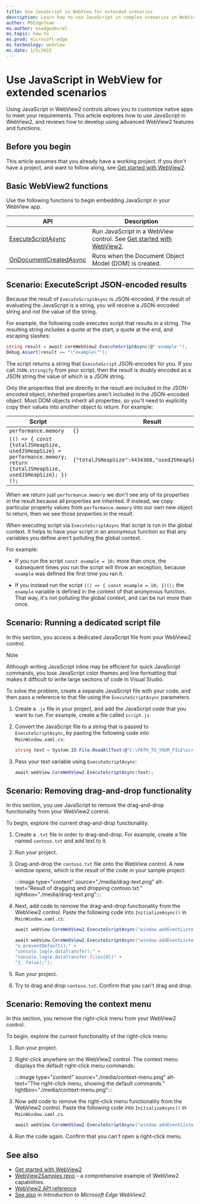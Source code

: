 ```yaml
---
title: Use JavaScript in WebView for extended scenarios
description: Learn how to use JavaScript in complex scenarios in WebView2 apps
author: MSEdgeTeam
ms.author: msedgedevrel
ms.topic: how-to
ms.prod: microsoft-edge
ms.technology: webview
ms.date: 1/5/2022
---
```

# Use JavaScript in WebView for extended scenarios

Using JavaScript in WebView2 controls allows you to customize native apps to meet your requirements. This article explores how to use JavaScript in WebView2, and reviews how to develop using advanced WebView2 features and functions.


<!-- ====================================================================== -->
## Before you begin

This article assumes that you already have a working project. If you don't have a project, and want to follow along, see [Get started with WebView2](../get-started/get-started.md).


<!-- ====================================================================== -->
## Basic WebView2 functions

Use the following functions to begin embedding JavaScript in your WebView app.

| API | Description |
| --- | --- |
| [ExecuteScriptAsync](/dotnet/api/microsoft.web.webview2.wpf.webview2.executescriptasync) | Run JavaScript in a WebView control.  See [Get started with WebView2](../get-started/get-started.md). |
| [OnDocumentCreatedAsync](/microsoft-edge/webview2/reference/win32/icorewebview2#addscripttoexecuteondocumentcreated) | Runs when the Document Object Model (DOM) is created. |


<!-- ====================================================================== -->
## Scenario: ExecuteScript JSON-encoded results

Because the result of `ExecuteScriptAsync` is JSON-encoded, if the result of evaluating the JavaScript is a string, you will receive a JSON-encoded string and not the value of the string.

For example, the following code executes script that results in a string.  The resulting string includes a quote at the start, a quote at the end, and escaping slashes:

```csharp
string result = await coreWebView2.ExecuteScriptAsync(@"'example'");
Debug.Assert(result == "\"example\"");
```

The script returns a string that `ExecuteScript` JSON-encodes for you.  If you call `JSON.stringify` from your script, then the result is doubly encoded as a JSON string the value of which is a JSON string.

Only the properties that are directly in the result are included in the JSON-encoded object; inherited properties aren't included in the JSON-encoded object.  Most DOM objects inherit all properties, so you'll need to explicitly copy their values into another object to return.  For example:

Script              | Result
---                 | ---
`performance.memory`  | `{}`
`(() => { const {totalJSHeapSize, usedJSHeapSize} = performance.memory; return {totalJSHeapSize, usedJSHeapSize}; })();` |  `{"totalJSHeapSize":4434368,"usedJSHeapSize":2832912}`

When we return just `performance.memory` we don't see any of its properties in the result because all properties are inherited.  If instead, we copy particular property values from `performance.memory` into our own new object to return, then we see those properties in the result.

When executing script via `ExecuteScriptAsync` that script is run in the global context.  It helps to have your script in an anonymous function so that any variables you define aren't polluting the global context.

For example:

*  If you run the script `const example = 10;` more than once, the subsequent times you run the script will throw an exception, because `example` was defined the first time you ran it. 

*  If you instead run the script `(() => { const example = 10; })();` the `example` variable is defined in the context of that anonymous function.  That way, it's not polluting the global context, and can be run more than once.


<!-- ====================================================================== -->
## Scenario: Running a dedicated script file

In this section, you access a dedicated JavaScript file from your WebView2 control.

> [!NOTE]
> Although writing JavaScript inline may be efficient for quick JavaScript commands, you lose JavaScript color themes and line formatting that makes it difficult to write large sections of code in Visual Studio.

To solve the problem, create a separate JavaScript file with your code, and then pass a reference to that file using the `ExecuteScriptAsync` parameters.

1. Create a `.js` file in your project, and add the JavaScript code that you want to run.  For example, create a file called `script.js`.

1. Convert the JavaScript file to a string that is passed to `ExecuteScriptAsync`, by pasting the following code into `MainWindow.xaml.cs`:

   ```csharp
   string text = System.IO.File.ReadAllText(@"C:\PATH_TO_YOUR_FILE\script.js");
   ```

1. Pass your text variable using `ExecuteScriptAsync`:

   ```csharp
   await webView.CoreWebView2.ExecuteScriptAsync(text);
   ```


<!-- ====================================================================== -->
## Scenario: Removing drag-and-drop functionality

In this section, you use JavaScript to remove the drag-and-drop functionality from your WebView2 control.

To begin, explore the current drag-and-drop functionality:

1. Create a `.txt` file in order to drag-and-drop.  For example, create a file named `contoso.txt` and add text to it.

1. Run your project.

1. Drag-and-drop the `contoso.txt` file onto the WebView control.  A new window opens, which is the result of the code in your sample project:

   :::image type="content" source="./media/drag-text.png" alt-text="Result of dragging and dropping contoso.txt." lightbox="./media/drag-text.png":::

1. Next, add code to remove the drag-and-drop functionality from the WebView2 control.  Paste the following code into `InitializeAsync()` in `MainWindow.xaml.cs`:

   ```csharp
   await webView.CoreWebView2.ExecuteScriptAsync("window.addEventListener('dragover',function(e){e.preventDefault();},false);");

   await webView.CoreWebView2.ExecuteScriptAsync("window.addEventListener('drop',function(e){" +
   "e.preventDefault();" +
   "console.log(e.dataTransfer);" +
   "console.log(e.dataTransfer.files[0])" +
   "}, false);");
   ```

1. Run your project.

1. Try to drag and drop `contoso.txt`.  Confirm that you can't drag and drop.


<!-- ====================================================================== -->
## Scenario: Removing the context menu

In this section, you remove the right-click menu from your WebView2 control.

To begin, explore the current functionality of the right-click menu:

1. Run your project.

1. Right-click anywhere on the WebView2 control.  The context menu displays the default right-click menu commands:

   :::image type="content" source="./media/context-menu.png" alt-text="The right-click menu, showing the default commands." lightbox="./media/context-menu.png":::

1. Now add code to remove the right-click menu functionality from the WebView2 control.  Paste the following code into `InitializeAsync()` in `MainWindow.xaml.cs`.

   ```csharp
   await webView.CoreWebView2.ExecuteScriptAsync("window.addEventListener('contextmenu', window => {window.preventDefault();});");
   ```

1. Run the code again.  Confirm that you can't open a right-click menu.


<!-- ====================================================================== -->
## See also

* [Get started with WebView2](../get-started/get-started.md)
* [WebView2Samples repo](https://github.com/MicrosoftEdge/WebView2Samples) - a comprehensive example of WebView2 capabilities.
* [WebView2 API reference](../webview2-api-reference.md)
* [See also](../index.md#see-also) in _Introduction to Microsoft Edge WebView2_.
